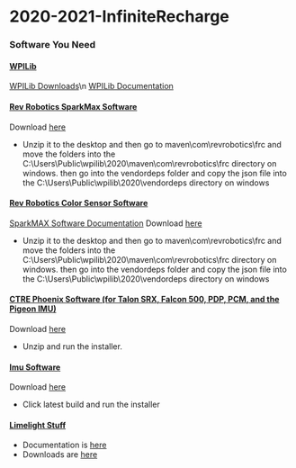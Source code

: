# 2020-2021-InfiniteRecharge


### Software You Need

#### [WPILib](https://wpilib.org/)
[WPILib Downloads](https://github.com/wpilibsuite/allwpilib/releases)\n
[WPILib Documentation](https://docs.wpilib.org/en/stable/)
#### [Rev Robotics SparkMax Software](http://www.revrobotics.com/sparkmax-software/#java-api)

Download [here](http://www.revrobotics.com/content/sw/max/sdk/SPARK-MAX-SDK-v1.5.2.zip.)
* Unzip it to the desktop and then go to maven\com\revrobotics\frc and move the folders into the C:\Users\Public\wpilib\2020\maven\com\revrobotics\frc directory on windows.
  then go into the vendordeps folder and copy the json file into the C:\Users\Public\wpilib\2020\vendordeps directory on windows
#### [Rev Robotics Color Sensor Software](https://www.revrobotics.com/rev-31-1557/)
[SparkMAX Software Documentation](http://www.revrobotics.com/content/sw/max/sw-docs/SPARK-MAX-Java-API-Offline.pdf)
Download [here](http://revrobotics.com/content/sw/color-sensor-v3/sdk/Color-Sensor-V3-SDK-v1.2.0.zip)
* Unzip it to the desktop and then go to maven\com\revrobotics\frc and move the folders into the C:\Users\Public\wpilib\2020\maven\com\revrobotics\frc directory on windows.
  then go into the vendordeps folder and copy the json file into the C:\Users\Public\wpilib\2020\vendordeps directory on windows
#### [CTRE Phoenix Software (for Talon SRX, Falcon 500, PDP, PCM, and the Pigeon IMU)](https://github.com/CrossTheRoadElec/Phoenix-Releases/releases)
Download [here](https://github.com/CrossTheRoadElec/Phoenix-Releases/releases/download/v5.18.4.3/CTRE.Phoenix.Framework.v5.18.4.3.zip)
* Unzip and run the installer.
#### [Imu Software](https://pdocs.kauailabs.com/navx-mxp/software/roborio-libraries/java/)
Download [here](https://www.kauailabs.com/public_files/navx-mxp/navx-mxp.zip)
* Click latest build and run the installer
#### [Limelight Stuff](https://limelightvision.io/)
* Documentation is [here](https://docs.limelightvision.io/en/latest/getting_started.html#basic-programming)
* Downloads are [here](https://limelightvision.io/pages/downloads)
